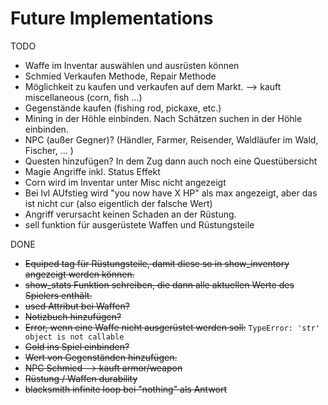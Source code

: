 # Future Implementations
TODO
- Waffe im Inventar auswählen und ausrüsten können
- Schmied Verkaufen Methode, Repair Methode
- Möglichkeit zu kaufen und verkaufen auf dem Markt. --> kauft miscellaneous (corn, fish ...)
- Gegenstände kaufen (fishing rod, pickaxe, etc.)
- Mining in der Höhle einbinden. Nach Schätzen suchen in der Höhle einbinden.
- NPC (außer Gegner)? (Händler, Farmer, Reisender, Waldläufer im Wald, Fischer, ... )
- Questen hinzufügen? In dem Zug dann auch noch eine Questübersicht
- Magie Angriffe inkl. Status Effekt
- Corn wird im Inventar unter Misc nicht angezeigt
- Bei lvl AUfstieg wird "you now have X HP" als max angezeigt, aber das ist nicht cur (also eigentlich der falsche Wert)
- Angriff verursacht keinen Schaden an der Rüstung.
- sell funktion für ausgerüstete Waffen und Rüstungsteile


DONE
- ~~Equiped tag für Rüstungsteile, damit diese so in show_inventory angezeigt werden können.~~
- ~~show_stats Funktion schreiben, die dann alle aktuellen Werte des Spielers enthält.~~
- ~~used Attribut bei Waffen?~~
- ~~Notizbuch hinzufügen?~~
- ~~Error, wenn eine Waffe nicht ausgerüstet werden soll:~~ `TypeError: 'str' object is not callable`
- ~~Gold ins Spiel einbinden?~~ 
- ~~Wert von Gegenständen hinzufügen.~~
- ~~NPC Schmied --> kauft armor/weapon~~
- ~~Rüstung / Waffen durability~~
- ~~blacksmith infinite loop bei "nothing" als Antwort~~
